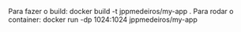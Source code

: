 Para fazer o build: docker build -t jppmedeiros/my-app .
Para rodar o container: docker run -dp 1024:1024 jppmedeiros/my-app
